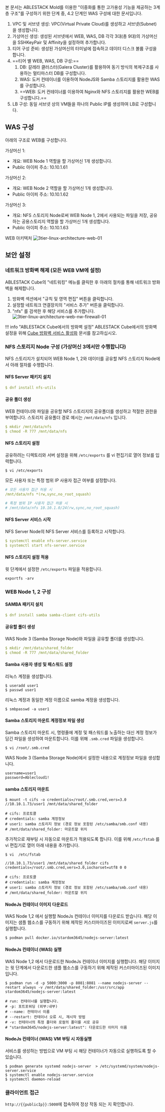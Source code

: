 본 문서는 ABLESTACK Mold를 이용한 "이중화를 통한 고가용성 기능을 제공하는 3계층 구조"를 구성하기 위한 단계 중, 4.2 단계인 WAS 구성에 대한 문서입니다.

1. VPC 및 서브넷 생성: VPC(Virtual Private Cloud)를 생성하고 서브넷(Subnet)을 생성합니다.
2. 가상머신 생성: 생성된 서브넷에서 WEB, WAS, DB 각각 3대(총 9대)의 가상머신을 SSHKeyPair 및 Affinity을 설정하여 추가합니다.
3. 티어 구성 준비: 생성된 가상머신의 터미널에 접속하고 데이터 디스크 볼륨 구성을 합니다.
4. ==티어 별 WEB, WAS, DB 구성:==
      1. DB: 갈레라 클러스터(Galera Cluster)를 활용하여 동기 방식의 복제구조를 사용하는 멀티마스터 DB를 구성합니다.
      2. WAS: 도커 컨테이너를 이용하여 NodeJS와 Samba 스토리지를 활용한 WAS를 구성합니다.
      3. ==WEB: 도커 컨테이너를 이용하여 Nginx와 NFS 스토리지를 활용한 WEB를 구성합니다.==
5. LB 구성: 동일 서브넷 상의 VM들을 하나의 Public IP를 생성하여 LB로 구성합니다.

## WAS 구성
아래의 구조로 WEB를 구성합니다.

가상머신 1: 

   - 개요: WEB Node 1 역할을 할 가상머신 1개 생성합니다.
   - Public 아이피 주소: 10.10.1.61

가상머신 2: 

   - 개요: WEB Node 2 역할을 할 가상머신 1개 생성합니다.
   - Public 아이피 주소: 10.10.1.62


가상머신 3: 

   - 개요: NFS 스토리지 Node로써 WEB Node 1, 2에서 사용되는 파일을 저장, 공유하는 공용스토리지 역할을 할 가상머신 1개 생성합니다.
   - Public 아이피 주소: 10.10.1.63

WEB 아키텍처 
![3tier-linux-architecture-web-01](../../../../assets/images/3tier-linux-architecture-web-01.png)

## 보안 설정
### 네트워크 방화벽 해제 (모든 WEB VM에 설정)
ABLESTACK Cube의 "네트워킹" 메뉴를 클릭한 후 아래의 절차를 통해 네트워크 방화벽을 해제합니다.

1. 방화벽 섹션에서 "규칙 및 영역 편집" 버튼을 클릭합니다.
2. 설정할 네트워크 연결장치의 "서비스 추가" 버튼을 클릭합니다.
3. "nfs" 를 검색한 후 해당 서비스를 추가합니다.
    ![3tier-linux-architecture-web-nw-firewall-01](../../../../assets/images/3tier-linux-architecture-web-nw-firewall-01.png)

!!! info "ABLESTACK Cube에서의 방화벽 설정"
    ABLESTACK Cube에서의 방화벽 설정을 위해 [Cube 방화벽 서비스 활성화](../../../../administration/cube/networking-guide#_27) 문서를 참고하십시오.

### NFS 스토리지 Node 구성 (가상머신 3에서만 수행합니다)
NFS 스토리지가 설치되어 WEB Node 1, 2와 데이터를 공유할 NFS 스토리지 Node에서 아래 절차를 수행합니다.
#### NFS Server 패키지 설치
``` yaml
$ dnf install nfs-utils
```

#### 공유 폴더 생성
WEB 컨테이너와 파일을 공유할 NFS 스토리지의 공유폴더를 생성하고 적절한 권한을 부여합니다.
스토리지 공유폴더 경로 예시는 `/mnt/data/nfs` 입니다.
``` yaml
$ mkdir /mnt/data/nfs
$ chmod -R 777 /mnt/data/nfs
```

#### NFS 스토리지 설정
공유하려는 디렉토리와 서버 설정을 위해 `/etc/exports` 를 vi 편집기로 열어 정보를 입력합니다.
``` 
$ vi /etc/exports
```
모든 사용자 또는 특정 범위 IP 사용자 접근 여부를 설정합니다.
``` yaml
# 모든 사용자 접근 허용 시
/mnt/data/nfs *(rw,sync,no_root_squash) 

# 특정 범위 IP 사용자 접근 허용 시
# /mnt/data/nfs 10.10.1.0/24(rw,sync,no_root_squash) 
```

#### NFS Server 서비스 시작
NFS Server Node의 NFS Server 서비스를 등록하고 시작합니다.
``` yaml
$ systemctl enable nfs-server.service
$ systemctl start nfs-server.service
```

#### NFS 스토리지 설정 적용
윗 단계에서 설정한 `/etc/exports` 파일을 적용합니다.
```
exportfs -arv
```

### WEB Node 1, 2 구성

#### SAMBA 패키지 설치
``` yaml
$ dnf install samba samba-client cifs-utils
```

#### 공유할 폴더 생성
WAS Node 3 (Samba Storage Node)와 파일을 공유할 폴더를 생성합니다.
``` yaml
$ mkdir /mnt/data/shared_folder
$ chmod -R 777 /mnt/data/shared_folder
```

#### Samba 사용자 생성 및 패스워드 설정
리눅스 계정을 생성합니다.
```
$ useradd user1
$ passwd user1
```

리눅스 계정과 동일한 계정 이름으로 samba 계정을 생성합니다.
```
$ smbpasswd -a user1
```

#### Samba 스토리지 마운트 계정정보 파일 생성
Samba 스토리지 마운트 시, 명령줄에 계정 및 패스워드를 노출하는 대신 계정 정보가 담긴 파일을 생성하여 마운트합니다. 
이를 위해 `.smb.cred` 파일을 생성합니다.

```
$ vi /root/.smb.cred
```

WAS Node 3 (Samba Storage Node)에서 설정한 내용으로 계정정보 파일을 생성합니다.
```
username=user1
password=Ablecloud1!
```

#### samba 스토리지 마운트
``` 
$ mount -t cifs -o credentials=/root/.smb.cred,vers=3.0 //10.10.1.73/user1 /mnt/data/shared_folder

# cifs: 프로토콜
# credentials: samba 계정정보
# user1: samba 스토리지 정보 (경로 정보 포함된 /etc/samba/smb.conf 내용)
# /mnt/data/shared_folder: 마운트할 위치
```

추가적으로 재부팅 시 자동으로 마운트가 적용되도록 합니다.
이를 위해 `/etc/fstab` 를 vi 편집기로 열어 아래 내용을 추가합니다.
```
$ vi  /etc/fstab
```

``` 
//10.10.1.73/user1 /mnt/data/shared_folder cifs credentials=/root/.smb.cred,vers=3.0,iocharset=utf8 0 0

# cifs: 프로토콜
# credentials: samba 계정정보
# user1: samba 스토리지 정보 (경로 정보 포함된 /etc/samba/smb.conf 내용)
# /mnt/data/shared_folder: 마운트할 위치
```


#### NodeJs 컨테이너 이미지 다운로드
WAS Node 1,2 에서 실행할 NodeJs 컨테이너 이미지를 다운로드 받습니다.
해당 이미지는 샘플 웹소스를 구동하기 위해 제작된 커스터마이즈된 이미지로써 `server.js`를 실행합니다.

```
$ podman pull docker.io/stardom3645/nodejs-server:latest
```

#### NodeJs 컨테이너 (WAS) 실행 
WAS Node 1,2 에서 다운로드한 NodeJs 컨테이너 이미지를 실행합니다.
해당 이미지는 윗 단계에서 다운로드한 샘플 웹소스를 구동하기 위해 제작된 커스터마이즈된 이미지입니다.

```
$ podman run -d -p 5000:3000 -p 8081:8081 --name nodejs-server --restart always -v /mnt/data/shared_folder:/usr/src/app stardom3645/nodejs-server:latest

# run: 컨테이너를 실행합니다.
# -p: 포트포워딩 (외부:내부)
# --name: 컨테이너 이름
# --restart: 컨테이너 오류 시, 재시작 방법
# -v: 컨테이너의 특정 폴더와 로컬의 폴더를 서로 공유
# "stardom3645/nodejs-server:latest": 다운로드한 이미지 이름
```

#### NodeJs 컨테이너 (WAS) VM 부팅 시 자동실행
서비스를 생성하는 방법으로 VM 부팅 시 해당 컨테이너가 자동으로 실행하도록 할 수 있습니다.
```
$ podman generate systemd nodejs-server  > /etc/systemd/system/nodejs-server.service
$ systemctl enable nodejs-server.service
$ systemctl daemon-reload
```

### 클라이언트 접근
`http://{{publicIp}}:5000`에 접속하여 정상 작동 되는 지 확인합니다.






